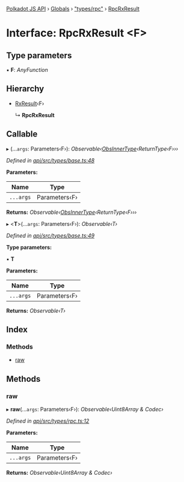 [Polkadot JS API](../README.md) › [Globals](../globals.md) › ["types/rpc"](../modules/_types_rpc_.md) › [RpcRxResult](_types_rpc_.rpcrxresult.md)

# Interface: RpcRxResult <**F**>

## Type parameters

▪ **F**: *AnyFunction*

## Hierarchy

* [RxResult](_types_base_.rxresult.md)‹F›

  ↳ **RpcRxResult**

## Callable

▸ (...`args`: Parameters‹F›): *Observable‹[ObsInnerType](../modules/_types_base_.md#obsinnertype)‹ReturnType‹F›››*

*Defined in [api/src/types/base.ts:48](https://github.com/polkadot-js/api/blob/72d131f62f/packages/api/src/types/base.ts#L48)*

**Parameters:**

Name | Type |
------ | ------ |
`...args` | Parameters‹F› |

**Returns:** *Observable‹[ObsInnerType](../modules/_types_base_.md#obsinnertype)‹ReturnType‹F›››*

▸ <**T**>(...`args`: Parameters‹F›): *Observable‹T›*

*Defined in [api/src/types/base.ts:49](https://github.com/polkadot-js/api/blob/72d131f62f/packages/api/src/types/base.ts#L49)*

**Type parameters:**

▪ **T**

**Parameters:**

Name | Type |
------ | ------ |
`...args` | Parameters‹F› |

**Returns:** *Observable‹T›*

## Index

### Methods

* [raw](_types_rpc_.rpcrxresult.md#raw)

## Methods

###  raw

▸ **raw**(...`args`: Parameters‹F›): *Observable‹Uint8Array & Codec›*

*Defined in [api/src/types/rpc.ts:12](https://github.com/polkadot-js/api/blob/72d131f62f/packages/api/src/types/rpc.ts#L12)*

**Parameters:**

Name | Type |
------ | ------ |
`...args` | Parameters‹F› |

**Returns:** *Observable‹Uint8Array & Codec›*
